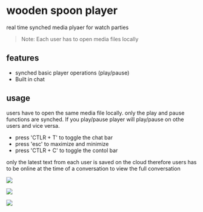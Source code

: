# wooden spoon player
 real time synched media plyaer for watch parties

> Note: Each user has to open media files locally

## features
 * synched basic player operations (play/pause)
 * Built in chat
 
 ## usage
 users have to open the same media file locally. only the play and pause functions are synched. If you play/pause player will play/pause on othe users and vice versa.
 
  * press 'CTLR + T' to toggle the chat bar
  * press 'esc' to maximize and minimize
  * press 'CTLR + C' to toggle the contol bar
 
 only the latest text from each user is saved on the cloud therefore  users has to be online at the time of a conversation to view the full conversation

![](https://i.imgur.com/3Ky0E9m.png)

![](https://i.imgur.com/BYjfS0N.png)

![](https://i.imgur.com/abDTFMN.png)
